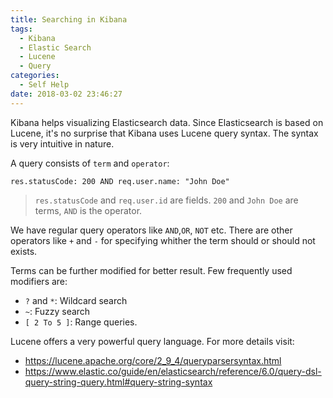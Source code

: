 ```yaml
---
title: Searching in Kibana
tags:
  - Kibana
  - Elastic Search
  - Lucene
  - Query
categories:
  - Self Help
date: 2018-03-02 23:46:27
---
```



Kibana helps visualizing Elasticsearch data. Since Elasticsearch is based on Lucene, it's no surprise that Kibana uses Lucene query syntax. The syntax is very intuitive in nature.

A query consists of `term` and `operator`:

```shell
res.statusCode: 200 AND req.user.name: "John Doe"

```
> `res.statusCode` and `req.user.id` are fields. `200` and `John Doe` are terms, `AND` is the operator.


We have regular query operators like `AND`,`OR`, `NOT` etc. There are other operators like `+` and `-` for specifying whither the term should or should not exists.

Terms can be further modified for better result. Few frequently used modifiers are:

- `?` and `*`: Wildcard search
- `~`: Fuzzy search
- `[ 2 To 5 ]`: Range queries.

Lucene offers a very powerful query language. For more details visit:
- https://lucene.apache.org/core/2_9_4/queryparsersyntax.html
- https://www.elastic.co/guide/en/elasticsearch/reference/6.0/query-dsl-query-string-query.html#query-string-syntax
